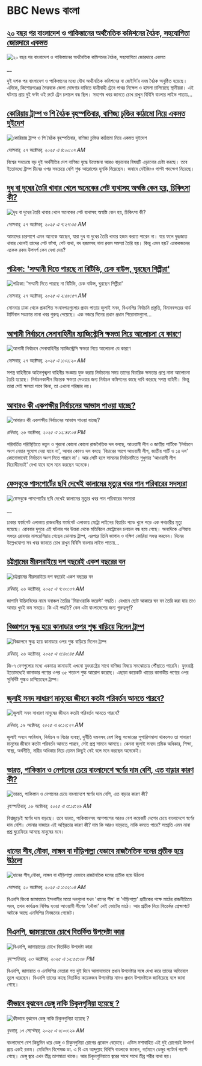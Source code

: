 # BBC News বাংলা## [২০ বছর পর বাংলাদেশ ও পাকিস্তানের অর্থনৈতিক কমিশনের বৈঠক, সহযোগিতা জোরদারে একমত](https://www.bbc.co.uk/bengali/live/c5ylglzvw4xt?at_medium=RSS&at_campaign=rss?at_campaign=githubrss)![২০ বছর পর বাংলাদেশ ও পাকিস্তানের অর্থনৈতিক কমিশনের বৈঠক, সহযোগিতা জোরদারে একমত](https://ichef.bbci.co.uk/ace/standard/240/cpsprodpb/e49a/live/5b7734f0-b32b-11f0-aa13-0b0479f6f42a.jpg)__দুই দশক পর বাংলাদেশ ও পাকিস্তানের মধ্যে যৌথ অর্থনৈতিক কমিশনের বা জেইসি’র নবম বৈঠক অনুষ্ঠিত হয়েছে। এদিকে, কিশোরগঞ্জের ভৈরবকে জেলা ঘোষণার দাবিতে যাত্রীবাহী ট্রেনে পাথর নিক্ষেপ ও হামলা চালিয়েছে স্থানীয়রা। এই ঘটনায় প্রায় দুই ঘণ্টা ওই রুটে ট্রেন চলাচল বন্ধ ছিল।  সবশেষ খবর জানতে চোখ রাখুন বিবিসি বাংলার লাইভ পাতায়...## [কোরিয়ায় ট্রাম্প ও শি বৈঠক বৃহস্পতিবার, বাণিজ্য চুক্তির কাঠামো নিয়ে একমত দুইদেশ](https://www.bbc.com/bengali/articles/cn51kkl1w7xo?at_medium=RSS&at_campaign=rss?at_campaign=githubrss)![কোরিয়ায় ট্রাম্প ও শি বৈঠক বৃহস্পতিবার, বাণিজ্য চুক্তির কাঠামো নিয়ে একমত দুইদেশ](https://ichef.bbci.co.uk/ace/ws/240/cpsprodpb/2ab5/live/3d23d6b0-b2e1-11f0-aa13-0b0479f6f42a.jpg)_সোমবার, ২৭ অক্টোবর, ২০২৫ এ ৪:০০:০৭ AM_বিশ্বের সবচেয়ে বড় দুই অর্থনীতির দেশ বাণিজ্য যুদ্ধে উত্তেজনা আরও বাড়ানোর বিষয়টি এড়ানোর চেষ্টা করছে। তবে ইতোমধ্যে ট্রাম্প চীনের ওপর সবচেয়ে বেশি শুল্ক আরোপের হুমকি দিয়েছেন। জবাবে বেইজিংও পাল্টা পদক্ষেপ নিয়েছে।## [দুধ বা দুধের তৈরি খাবার খেলে অনেকের পেট ব্যথাসহ অস্বস্তি কেন হয়, চিকিৎসা কী?](https://www.bbc.com/bengali/articles/c8je21m42dvo?at_medium=RSS&at_campaign=rss?at_campaign=githubrss)![দুধ বা দুধের তৈরি খাবার খেলে অনেকের পেট ব্যথাসহ অস্বস্তি কেন হয়, চিকিৎসা কী?](https://ichef.bbci.co.uk/ace/ws/240/cpsprodpb/bf26/live/ab47dce0-b304-11f0-8f14-ab5a5f0036c6.jpg)_সোমবার, ২৭ অক্টোবর, ২০২৫ এ ৭:২৭:৩৫ AM_আমাদের চারপাশে এমন অনেকে আছেন, যারা দুধ বা দুধের তৈরি খাবার হজম করতে পারেন না। যার ফলে দুগ্ধজাত খাবার খেলেই তাদের পেট ফাঁপা, পেট ব্যথা, বদ হজমসহ নানা রকম সমস্যা তৈরি হয়। কিন্তু এমন হয়? একেকজনের একেক রকম উপসর্গ কেন দেখা দেয়?## [পত্রিকা: 'সম্মানী দিতে পারছে না বিটিভি, চেক বাউন্স, ঘুরছেন শিল্পীরা'](https://www.bbc.com/bengali/articles/c30v78g6qddo?at_medium=RSS&at_campaign=rss?at_campaign=githubrss)![পত্রিকা: 'সম্মানী দিতে পারছে না বিটিভি, চেক বাউন্স, ঘুরছেন শিল্পীরা'](https://ichef.bbci.co.uk/ace/ws/240/cpsprodpb/9efa/live/5124bef0-b2db-11f0-b2a1-6f537f66f9aa.jpg)_সোমবার, ২৭ অক্টোবর, ২০২৫ এ ২:৫৮:৫৭ AM_সোমবার ঢাকা থেকে প্রকাশিত সংবাদপত্রগুলোর প্রথম পাতায় জুলাই সনদ, বিএনপির নির্বাচনি প্রস্তুতি, বিমানবন্দরের থার্ড টার্মিনাল সংক্রান্ত নানা খবর গুরুত্ব পেয়েছে। এক নজরে দিনের প্রধান প্রধান শিরোনামগুলো...## [আগামী নির্বাচনে সেনাবাহিনীর ম্যাজিস্ট্রেসি ক্ষমতা নিয়ে আলোচনা যে কারণে](https://www.bbc.com/bengali/articles/ce8z164lk2eo?at_medium=RSS&at_campaign=rss?at_campaign=githubrss)![আগামী নির্বাচনে সেনাবাহিনীর ম্যাজিস্ট্রেসি ক্ষমতা নিয়ে আলোচনা যে কারণে](https://ichef.bbci.co.uk/ace/ws/240/cpsprodpb/23fa/live/8b47ce80-b306-11f0-8f14-ab5a5f0036c6.jpg)_সোমবার, ২৭ অক্টোবর, ২০২৫ এ ১:৩১:২০ AM_সশস্ত্র বাহিনীকে আইনশৃঙ্খলা বাহিনীর সংজ্ঞায় যুক্ত করায় নির্বাচনের সময় তাদের বিচারিক ক্ষমতার প্রশ্নে নানা আলোচনা তৈরি হয়েছে। নির্বাচনকালীন বিচারক ক্ষমতা দেওয়ার জন্য নির্বাচন কমিশনের কাছে দাবি করেছে সশস্ত্র বাহিনী। কিন্তু  তারা সেই ক্ষমতা পাবে কিনা, তা এখনো পরিষ্কার নয়।## [আবারও কী একপক্ষীয় নির্বাচনের আভাস পাওয়া যাচ্ছে?](https://www.bbc.com/bengali/articles/ce9dv97r525o?at_medium=RSS&at_campaign=rss?at_campaign=githubrss)![আবারও কী একপক্ষীয় নির্বাচনের আভাস পাওয়া যাচ্ছে?](https://ichef.bbci.co.uk/ace/ws/240/cpsprodpb/b1be/live/970ac220-b25e-11f0-ba75-093eca1ac29b.jpg)_রবিবার, ২৬ অক্টোবর, ২০২৫ এ ১২:৪৫:০৪ PM_পরিবর্তিত পরিস্থিতিতে নতুন ও পুরনো কোনো কোনো রাজনৈতিক দল বলছে, আওয়ামী লীগ ও জাতীয় পার্টিকে 'নির্বাচনে অংশ নেয়ার সুযোগ দেয়া যাবে না', আবার কোনও দল বলছে 'বিচারের আগে আওয়ামী লীগ, জাতীয় পার্টি ও ১৪ দল' কোনোভাবেই নির্বাচনে অংশ নিতে পারবে না'। আর সেটি হলে সামনের নির্বাচনটিতে শুধুমাত্র 'আওয়ামী লীগ বিরোধীদেরই' দেখা যাবে বলে মনে করছেন অনেকে।## [ফেসবুকে পাসপোর্টের ছবি দেখেই কালামের মৃত্যুর খবর পান পরিবারের সদস্যরা](https://www.bbc.co.uk/bengali/live/cgmxj39d7y8t?at_medium=RSS&at_campaign=rss?at_campaign=githubrss)![ফেসবুকে পাসপোর্টের ছবি দেখেই কালামের মৃত্যুর খবর পান পরিবারের সদস্যরা](https://ichef.bbci.co.uk/ace/standard/240/cpsprodpb/00aa/live/d8d18ef0-b277-11f0-b2a1-6f537f66f9aa.jpg)__ঢাকার ফার্মগেট এলাকায় রাজধানীর ফার্মগেট এলাকায় মেট্রো লাইনের বিয়ারিং প্যাড খুলে পড়ে এক পথচারীর মৃত্যু হয়েছে। রোববার দুপুরে এই ঘটনার পর উত্তরা থেকে মতিঝিলে মেট্রোরেল চলাচল বন্ধ হয়ে গেছে। অন্যদিকে এশিয়ায় সফরে রোববার মালয়েশিয়ায় গেছেন ডোনাল্ড ট্রাম্প, এরপরে তিনি জাপান ও দক্ষিণ কোরিয়া সফর করবেন। দিনের উল্লেখযোগ্য সব খবর জানতে চোখ রাখুন বিবিসি বাংলার লাইভ পাতায়...## [চট্টগ্রামের মীরসরাইয়ে দশ বছরেই একশ বছরের বন](https://www.bbc.com/bengali/articles/c5yl2kx030yo?at_medium=RSS&at_campaign=rss?at_campaign=githubrss)![চট্টগ্রামের মীরসরাইয়ে দশ বছরেই একশ বছরের বন](https://ichef.bbci.co.uk/ace/ws/240/cpsprodpb/f8fe/live/d67071b0-b1ac-11f0-9cab-2d0a3e089522.jpg)_রবিবার, ২৬ অক্টোবর, ২০২৫ এ ৭:৩০:৩৭ AM_জাপানি উদ্ভিদবিদের নামে বনাঞ্চল তৈরির 'মিয়াওয়াকি ফরেস্ট' পদ্ধতি। যেখানে ছোট আকারে ঘন বন তৈরি করা যায় তাও আবার খুবই কম সময়ে। কি এই পদ্ধতি? কেন এটা বাংলাদেশের জন্য গুরুত্বপূর্ণ?## [বিজ্ঞাপনে ক্ষুব্ধ হয়ে কানাডার ওপর শুল্ক বাড়িয়ে দিলেন ট্রাম্প](https://www.bbc.com/bengali/articles/cz0xd53275ro?at_medium=RSS&at_campaign=rss?at_campaign=githubrss)![বিজ্ঞাপনে ক্ষুব্ধ হয়ে কানাডার ওপর শুল্ক বাড়িয়ে দিলেন ট্রাম্প](https://ichef.bbci.co.uk/ace/ws/240/cpsprodpb/3bb0/live/f1d01d80-b219-11f0-ba75-093eca1ac29b.jpg)_রবিবার, ২৬ অক্টোবর, ২০২৫ এ ৩:৪০:৪৫ AM_জি-৭ দেশগুলোর মধ্যে একমাত্র কানাডাই এখনো যুক্তরাষ্ট্রের সাথে বাণিজ্য বিষয়ে সমঝোতায় পৌঁছাতে পারেনি। যুক্তরাষ্ট্র ইতোমধ্যেই কানাডার পণ্যের ওপর ৩৫ শতাংশ শুল্ক আরোপ করেছে। এছাড়া কয়েকটি খাতের কানাডীয় পণ্যের ওপর সুনির্দিষ্ট শুল্কও চাপিয়েছেন ট্রাম্প।## [জুলাই সনদ সাধারণ মানুষের জীবনে কতটা পরিবর্তন আনতে পারবে?](https://www.bbc.com/bengali/articles/c751w4k6q12o?at_medium=RSS&at_campaign=rss?at_campaign=githubrss)![জুলাই সনদ সাধারণ মানুষের জীবনে কতটা পরিবর্তন আনতে পারবে?](https://ichef.bbci.co.uk/ace/ws/240/cpsprodpb/fe81/live/806715a0-ac3c-11f0-aa13-0b0479f6f42a.jpg)_রবিবার, ১৯ অক্টোবর, ২০২৫ এ ৬:১২:২৭ AM_জুলাই সনদে সংবিধান, নির্বাচন ও বিচার ব্যবস্থা, দুর্নীতি দমনসহ বেশ কিছু সংস্কারের সুপারিশমালা থাকলেও তা সাধারণ মানুষের জীবনে কতটা পরিবর্তন আনতে পারবে, সেই প্রশ্ন সামনে আসছে। কেননা জুলাই সনদে শ্রমিক অধিকার, শিক্ষা, স্বাস্থ্য, অর্থনীতি, নারীর অধিকার নিয়ে তেমন কিছুই নেই বলে মনে করছেন অনেকেই।## [ভারত, পাকিস্তান ও নেপালের চেয়ে বাংলাদেশে স্বর্ণের দাম বেশি, এত বাড়ার কারণ কী?](https://www.bbc.com/bengali/articles/c231kzd1xk3o?at_medium=RSS&at_campaign=rss?at_campaign=githubrss)![ভারত, পাকিস্তান ও নেপালের চেয়ে বাংলাদেশে স্বর্ণের দাম বেশি, এত বাড়ার কারণ কী?](https://ichef.bbci.co.uk/ace/ws/240/cpsprodpb/0255/live/eef19d40-a9d7-11f0-b142-c350b61cfbce.jpg)_বৃহস্পতিবার, ১৬ অক্টোবর, ২০২৫ এ ৩:১৫:২৯ AM_বিশ্বজুড়েই স্বর্ণের দাম বাড়ছে। তবে ভারত, পাকিস্তানসহ আশপাশের আরও বেশ কয়েকটি দেশের চেয়ে বাংলাদেশে স্বর্ণের দাম বেশি। সোনার বাজারে এই অস্থিরতার কারণ কী? দাম কি আরও বাড়েতে, নাকি কমতে পারে? সম্প্রতি এমন নানা প্রশ্ন ঘুরেফিরে আসছে মানুষের মনে।## [ধানের শীষ,নৌকা, লাঙ্গল বা দাঁড়িপাল্লা যেভাবে রাজনৈতিক দলের প্রতীক হয়ে উঠলো](https://www.bbc.com/bengali/articles/czdr1gn0redo?at_medium=RSS&at_campaign=rss?at_campaign=githubrss)![ধানের শীষ,নৌকা, লাঙ্গল বা দাঁড়িপাল্লা যেভাবে রাজনৈতিক দলের প্রতীক হয়ে উঠলো](https://ichef.bbci.co.uk/ace/ws/240/cpsprodpb/b002/live/90668e20-a9aa-11f0-928c-71dbb8619e94.jpg)_সোমবার, ২০ অক্টোবর, ২০২৫ এ ১:৩২:০৪ AM_বিএনপি কিংবা জামায়াতে ইসলামীর মতো দলগুলো যখন 'ধানের শীষ' বা 'দাঁড়িপাল্লা' প্রতীকের  পক্ষে মাঠের রাজনীতিতে সরব, তখন কার্যক্রম নিষিদ্ধ হওয়া আওয়ামী লীগের 'নৌকা' নেই ভোটের মাঠে। আর প্রতীক নিয়ে বিতর্কের প্রেক্ষাপটে আটকে আছে এনসিপির নিবন্ধনের গেজেট।## [বিএনপি, জামায়াতের চোখে বিতর্কিত উপদেষ্টা কারা](https://www.bbc.com/bengali/articles/c2emwre0rgwo?at_medium=RSS&at_campaign=rss?at_campaign=githubrss)![বিএনপি, জামায়াতের চোখে বিতর্কিত উপদেষ্টা কারা](https://ichef.bbci.co.uk/ace/ws/240/cpsprodpb/028c/live/7f2b96d0-b00a-11f0-b2a1-6f537f66f9aa.jpg)_বৃহস্পতিবার, ২৩ অক্টোবর, ২০২৫ এ ১২:৫৫:৩৮ PM_বিএনপি, জামায়াত ও এনসিপির নেতারা গত দুই দিনে আলাদাভাবে প্রধান উপদেষ্টার সঙ্গে দেখা করে তাদের অভিযোগ তুলে ধরেছেন। বিএনপি তাদের কাছে বিতর্কিত কয়েকজন উপদেষ্টার নামও প্রধান উপদেষ্টাকে জানিয়েছে বলে জানা গেছে।## [কীভাবে বুঝবেন ডেঙ্গু নাকি চিকুনগুনিয়া হয়েছে ?](https://www.bbc.com/bengali/articles/cwynvwgxv77o?at_medium=RSS&at_campaign=rss?at_campaign=githubrss)![কীভাবে বুঝবেন ডেঙ্গু নাকি চিকুনগুনিয়া হয়েছে ?](https://ichef.bbci.co.uk/ace/ws/240/cpsprodpb/1351/live/7e4cce80-938d-11f0-9cf6-cbf3e73ce2b9.jpg)_বুধবার, ১৭ সেপ্টেম্বর, ২০২৫ এ ৬:০৩:২৯ AM_বাংলাদেশে বেশ কিছুদিন ধরে ডেঙ্গু ও চিকুনগুনিয়া রোগের প্রকোপ বেড়েছে। এডিস মশাবাহিত এই দুই রোগেরই উপসর্গ প্রায় একই রকম। মেডিসিন বিশেষজ্ঞ ডা. এ বি এম আব্দুল্লাহ বিবিসি বাংলাকে জানান, বর্তমানে ডেঙ্গুর প্যাটার্ন পাল্টে গেছে। ডেঙ্গু জ্বরে এখন তীব্র তাপমাত্রা থাকে। আর চিকুনগুনিয়াতে জ্বরের সাথে সাথে তীব্র শরীর ব্যথা হয়।